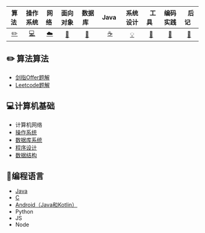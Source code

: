



|     算法&nbsp;     |        操作系统         |    网络&nbsp;    |      面向对象      | &nbsp;数据库&nbsp;&nbsp; | &nbsp;Java&nbsp;&nbsp; |      系统设计       | &nbsp;&nbsp;工具&nbsp;&nbsp; |         编码实践          | &nbsp;&nbsp;后记&nbsp;&nbsp; |
| :----------------: | :---------------------: | :--------------: | :----------------: | :----------------------: | :--------------------: | :-----------------: | :--------------------------: | :-----------------------: | :--------------------------: |
| [✏️](#pencil2-算法) | [💻](#computer-操作系统) | [☁️](#cloud-网络) | [🎨](#art-面向对象) | [💾](#floppy_disk-数据库) |   [☕️](#coffee-java)    | [💡](#bulb-系统设计) |      [🔧](#wrench-工具)       | [🍉](#watermelon-编码实践) |       [📝](#memo-后记)        |

## ✏️ 算法算法

- [剑指Offer题解](newnotes/jianzhi-offer.md)
- [Leetcode题解](newnotes/leetcode-solution.md)

## 💻计算机基础

- 计算机网络
- [操作系统](newnotes/OS.md)
- [数据库系统](newnotes/SQL.md)
- [程序设计](newnotes/program-design.md)
- [数据结构](newnotes/data-structure.md)

## 🎨编程语言

- [Java](newnotes/Java.md)
- [C](newnotes/C.md)
- [Android（Java和Kotlin）](newnotes/android.md)
- Python
- JS
- Node